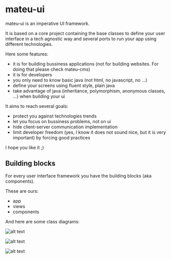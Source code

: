 # mateu-ui

mateu-ui is an imperative UI framework.

It is based on a core project containing the base classes to define your user interface in a tech agnostic way and several ports to run your app using different technologies.

Here some features:

- it is for building bussiness applications (not for building websites. For doing that please check mateu-cms)
- it is for developers
- you only need to know basic java (not html, no javascript, no ...)
- define your screens using fluent style, plain java
- take advantage of java (inheritance, polymorphism, anonymous classes, ...) when building your ui


It aims to reach several goals:

- protect you against technologies trends
- let you focus on bussiness problems, not on ui
- hide client-server communication implementation
- limit developer freedom (yes, I know it does not sound nice, but it is very important) by forcing good practices

I hope you like it ;)

Building blocks
---

For every user interface framework you have the building blocks (aka components).

These are ours:

- app
- views
- components

And here are some class diagrams:

![alt text](http://yuml.me/3fb671cf, "app class diagram")

![alt text](http://yuml.me/43de1929, "views class diagram")

![alt text](http://yuml.me/a48f9dec, "components class diagram")

